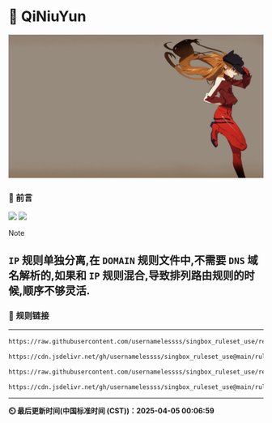
# 🧸 QiNiuYun
![](https://raw.githubusercontent.com/usernamelessss/picture-bed/main/images/202504042256831.jpg)
### 📣 前言
![](https://shields.io/badge/-移除重复规则-ff69b4) ![](https://shields.io/badge/-IP&nbsp;规则单独存放不与&nbsp;DOMAIN&nbsp;等混合-green)
> [!NOTE]
**`IP` 规则单独分离,在 `DOMAIN` 规则文件中,不需要 `DNS` 域名解析的,如果和 `IP` 规则混合,导致排列路由规则的时候,顺序不够灵活.**
---

###  🔗 规则链接
---

```url
https://raw.githubusercontent.com/usernamelessss/singbox_ruleset_use/refs/heads/main/rule/QiNiuYun/QiNiuYun_No_IP.json
```

```url
https://cdn.jsdelivr.net/gh/usernamelessss/singbox_ruleset_use@main/rule/QiNiuYun/QiNiuYun_No_IP.json
```

```url
https://raw.githubusercontent.com/usernamelessss/singbox_ruleset_use/refs/heads/main/rule/QiNiuYun/QiNiuYun_No_IP.srs
```

```url
https://cdn.jsdelivr.net/gh/usernamelessss/singbox_ruleset_use@main/rule/QiNiuYun/QiNiuYun_No_IP.srs
```

---
**⏲️ 最后更新时间(中国标准时间 (CST))：2025-04-05 00:06:59**